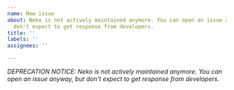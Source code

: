 ```yaml
---
name: New issue
about: Neko is not actively maintained anymore. You can open an issue anyway, but
  don't expect to get response from developers.
title: ''
labels: ''
assignees: ''

---
```


*DEPRECATION NOTICE: Neko is not actively maintained anymore. You can open an issue anyway, but don't expect to get response from developers.*
